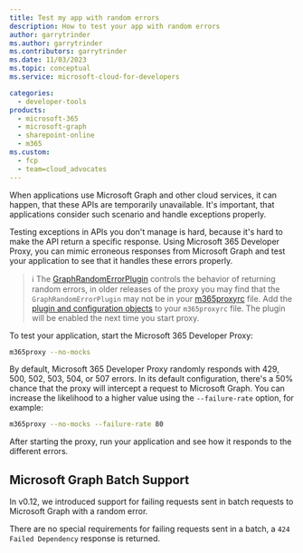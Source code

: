 ```yaml
---
title: Test my app with random errors
description: How to test your app with random errors
author: garrytrinder
ms.author: garrytrinder
ms.contributors: garrytrinder
ms.date: 11/03/2023
ms.topic: conceptual
ms.service: microsoft-cloud-for-developers

categories:
  - developer-tools
products:
  - microsoft-365
  - microsoft-graph
  - sharepoint-online
  - m365
ms.custom:
  - fcp
  - team=cloud_advocates
---
```


When applications use Microsoft Graph and other cloud services, it can happen, that these APIs are temporarily unavailable. It's important, that applications consider such scenario and handle exceptions properly.

Testing exceptions in APIs you don't manage is hard, because it's hard to make the API return a specific response. Using Microsoft 365 Developer Proxy, you can mimic erroneous responses from Microsoft Graph and test your application to see that it handles these errors properly.

> ℹ️ The [GraphRandomErrorPlugin](../technical-reference/GraphRandomErrorPlugin.md) controls the behavior of returning random errors, in older releases of the proxy you may find that the `GraphRandomErrorPlugin` may not be in your [m365proxyrc](../technical-reference/m365proxyrc.md) file. Add the [plugin and configuration objects](../technical-reference/GraphRandomErrorPlugin.md) to your `m365proxyrc` file. The plugin will be enabled the next time you start proxy.

To test your application, start the Microsoft 365 Developer Proxy:

```sh
m365proxy --no-mocks
```

By default, Microsoft 365 Developer Proxy randomly responds with 429, 500, 502, 503, 504, or 507 errors. In its default configuration, there's a 50% chance that the proxy will intercept a request to Microsoft Graph. You can increase the likelihood to a higher value using the `--failure-rate` option, for example:

```sh
m365proxy --no-mocks --failure-rate 80
```

After starting the proxy, run your application and see how it responds to the different errors.

## Microsoft Graph Batch Support

In v0.12, we introduced support for failing requests sent in batch requests to Microsoft Graph with a random error.

There are no special requirements for failing requests sent in a batch, a `424 Failed Dependency` response is returned.
